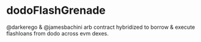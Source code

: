 # dodoFlashGrenade
@darkerego &amp; @jamesbachini arb contract hybridized to borrow & execute flashloans from dodo across evm dexes.
